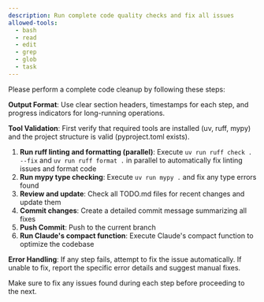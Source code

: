 ```yaml
---
description: Run complete code quality checks and fix all issues
allowed-tools:
  - bash
  - read
  - edit
  - grep
  - glob
  - task
---
```


Please perform a complete code cleanup by following these steps:

**Output Format**: Use clear section headers, timestamps for each step, and progress indicators for long-running operations.

**Tool Validation**: First verify that required tools are installed (uv, ruff, mypy) and the project structure is valid (pyproject.toml exists).

1. **Run ruff linting and formatting (parallel)**: Execute `uv run ruff check . --fix` and `uv run ruff format .` in parallel to automatically fix linting issues and format code
2. **Run mypy type checking**: Execute `uv run mypy .` and fix any type errors found
3. **Review and update**: Check all TODO.md files for recent changes and update them
4. **Commit changes**: Create a detailed commit message summarizing all fixes
5. **Push Commit**: Push to the current branch
6. **Run Claude's compact function**: Execute Claude's compact function to optimize the codebase

**Error Handling**: If any step fails, attempt to fix the issue automatically. If unable to fix, report the specific error details and suggest manual fixes.

Make sure to fix any issues found during each step before proceeding to the next.
